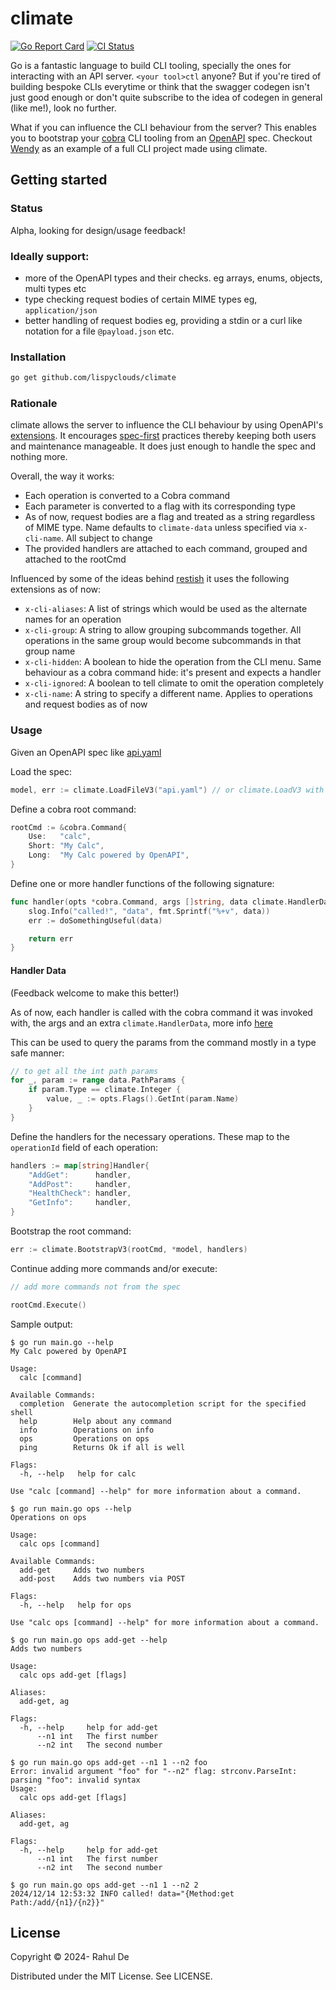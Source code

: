 # climate

[![Go Report Card](https://goreportcard.com/badge/github.com/lispyclouds/climate)](https://goreportcard.com/report/github.com/lispyclouds/climate)
[![CI Status](https://github.com/lispyclouds/climate/workflows/Test/badge.svg)](https://github.com/lispyclouds/climate/actions?query=workflow%3ATest)

Go is a fantastic language to build CLI tooling, specially the ones for interacting with an API server. `<your tool>ctl` anyone?
But if you're tired of building bespoke CLIs everytime or think that the swagger codegen isn't just good enough or don't quite subscribe to the idea of codegen in general (like me!), look no further.

What if you can influence the CLI behaviour from the server? This enables you to bootstrap your [cobra](https://cobra.dev/) CLI tooling from an [OpenAPI](https://swagger.io/specification/) spec. Checkout [Wendy](https://bob-cd.github.io/cli/#wendy) as an example of a full CLI project made using climate.

## Getting started

### Status

Alpha, looking for design/usage feedback!

### Ideally support:
- more of the OpenAPI types and their checks. eg arrays, enums, objects, multi types etc
- type checking request bodies of certain MIME types eg, `application/json`
- better handling of request bodies eg, providing a stdin or a curl like notation for a file `@payload.json` etc.

### Installation

```bash
go get github.com/lispyclouds/climate
```

### Rationale

climate allows the server to influence the CLI behaviour by using OpenAPI's [extensions](https://swagger.io/docs/specification/v3_0/openapi-extensions/). It encourages [spec-first](https://www.atlassian.com/blog/technology/spec-first-api-development) practices thereby keeping both users and maintenance manageable. It does just enough to handle the spec and nothing more.

Overall, the way it works:
- Each operation is converted to a Cobra command
- Each parameter is converted to a flag with its corresponding type
- As of now, request bodies are a flag and treated as a string regardless of MIME type. Name defaults to `climate-data` unless specified via `x-cli-name`. All subject to change
- The provided handlers are attached to each command, grouped and attached to the rootCmd

Influenced by some of the ideas behind [restish](https://rest.sh/) it uses the following extensions as of now:
- `x-cli-aliases`: A list of strings which would be used as the alternate names for an operation
- `x-cli-group`: A string to allow grouping subcommands together. All operations in the same group would become subcommands in that group name
- `x-cli-hidden`: A boolean to hide the operation from the CLI menu. Same behaviour as a cobra command hide: it's present and expects a handler
- `x-cli-ignored`: A boolean to tell climate to omit the operation completely
- `x-cli-name`: A string to specify a different name. Applies to operations and request bodies as of now

### Usage

Given an OpenAPI spec like [api.yaml](/api.yaml)

Load the spec:

```go
model, err := climate.LoadFileV3("api.yaml") // or climate.LoadV3 with []byte
```

Define a cobra root command:

```go
rootCmd := &cobra.Command{
	Use:   "calc",
	Short: "My Calc",
	Long:  "My Calc powered by OpenAPI",
}
```

Define one or more handler functions of the following signature:
```go
func handler(opts *cobra.Command, args []string, data climate.HandlerData) error {
	slog.Info("called!", "data", fmt.Sprintf("%+v", data))
	err := doSomethingUseful(data)

	return err
}
```
#### Handler Data

(Feedback welcome to make this better!)

As of now, each handler is called with the cobra command it was invoked with, the args and an extra `climate.HandlerData`, more info [here](https://pkg.go.dev/github.com/lispyclouds/climate#pkg-types)

This can be used to query the params from the command mostly in a type safe manner:
```go
// to get all the int path params
for _, param := range data.PathParams {
	if param.Type == climate.Integer {
		value, _ := opts.Flags().GetInt(param.Name)
	}
}
```

Define the handlers for the necessary operations. These map to the `operationId` field of each operation:

```go
handlers := map[string]Handler{
	"AddGet":      handler,
	"AddPost":     handler,
	"HealthCheck": handler,
	"GetInfo":     handler,
}
```

Bootstrap the root command:

```go
err := climate.BootstrapV3(rootCmd, *model, handlers)
```

Continue adding more commands and/or execute:

```go
// add more commands not from the spec

rootCmd.Execute()
```

Sample output:

```
$ go run main.go --help
My Calc powered by OpenAPI

Usage:
  calc [command]

Available Commands:
  completion  Generate the autocompletion script for the specified shell
  help        Help about any command
  info        Operations on info
  ops         Operations on ops
  ping        Returns Ok if all is well

Flags:
  -h, --help   help for calc

Use "calc [command] --help" for more information about a command.

$ go run main.go ops --help
Operations on ops

Usage:
  calc ops [command]

Available Commands:
  add-get     Adds two numbers
  add-post    Adds two numbers via POST

Flags:
  -h, --help   help for ops

Use "calc ops [command] --help" for more information about a command.

$ go run main.go ops add-get --help
Adds two numbers

Usage:
  calc ops add-get [flags]

Aliases:
  add-get, ag

Flags:
  -h, --help     help for add-get
      --n1 int   The first number
      --n2 int   The second number

$ go run main.go ops add-get --n1 1 --n2 foo
Error: invalid argument "foo" for "--n2" flag: strconv.ParseInt: parsing "foo": invalid syntax
Usage:
  calc ops add-get [flags]

Aliases:
  add-get, ag

Flags:
  -h, --help     help for add-get
      --n1 int   The first number
      --n2 int   The second number

$ go run main.go ops add-get --n1 1 --n2 2
2024/12/14 12:53:32 INFO called! data="{Method:get Path:/add/{n1}/{n2}}"
```

## License
Copyright © 2024- Rahul De

Distributed under the MIT License. See LICENSE.
